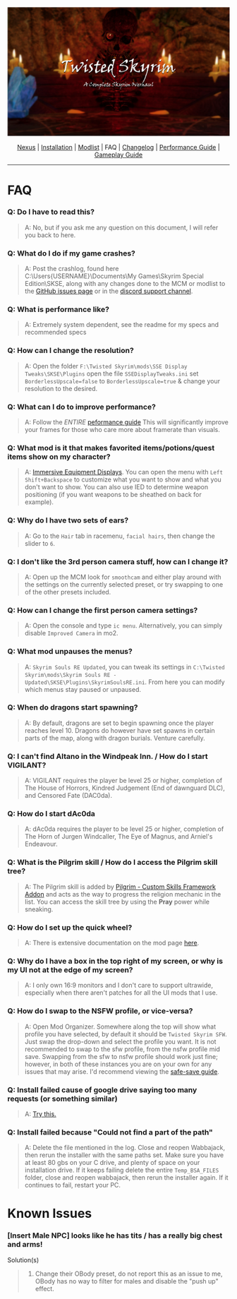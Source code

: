 ![](https://raw.githubusercontent.com/Oghma-Infinium/Twisted-Skyrim/refs/heads/main/Twisted%20Skyrim%20Logo%20(1).webp)

<p align="center">
  <a href="https://www.nexusmods.com/skyrimspecialedition/mods/87820](https://www.nexusmods.com/skyrimspecialedition/mods/132034">Nexus</a> |
  <a href="https://github.com/Oghma-Infinium/Twisted-Skyrim/blob/main/README.md">Installation</a> |
  <a href="https://loadorderlibrary.com/lists/twisted-skyrim-2">Modlist</a> |
  FAQ |
  <a href="https://github.com/Oghma-Infinium/Twisted-Skyrim/blob/main/CHANGELOG.md">Changelog</a> |
  <a href="https://github.com/Oghma-Infinium/Twisted-Skyrim/blob/main/Performance%20Guide.md">Performance Guide</a> |
  <a href="https://github.com/Oghma-Infinium/Twisted-Skyrim/blob/main/GAMEPLAY%20GUIDE.md">Gameplay Guide</a>
</p>

---

# FAQ

### Q: Do I have to read this?
> A: No, but if you ask me any question on this document, I will refer you back to here.

### Q: What do I do if my game crashes?
> A: Post the crashlog, found here C:\Users\{USERNAME}\Documents\My Games\Skyrim Special Edition\SKSE, along with any changes done to the MCM or modlist to the [GitHub issues page](https://github.com/Oghma-Infinium/Twisted-Skyrim/issues) or in the [discord support channel](https://discord.com/channels/1008047161281347606/1374528223706349679).

### Q: What is performance like?
> A: Extremely system dependent, see the readme for my specs and recommended specs

### Q: How can I change the resolution?
> A: Open the folder `F:\Twisted Skyrim\mods\SSE Display Tweaks\SKSE\Plugins` open the file `SSEDisplayTweaks.ini` set `BorderlessUpscale=false` to `BorderlessUpscale=true` & change your resolution to the desired.

### Q: What can I do to improve performance?
> A: Follow the _ENTIRE_ [peformance guide](https://github.com/Oghma-Infinium/Twisted-Skyrim/blob/main/Performance%20Guide.md) This will significantly improve your frames for those who care more about framerate than visuals.

### Q: What mod is it that makes favorited items/potions/quest items show on my character?
> A: [Immersive Equipment Displays](https://www.nexusmods.com/skyrimspecialedition/mods/62001). You can open the menu with `Left Shift+Backspace` to customize what you want to show and what you don't want to show. You can also use IED to determine weapon positioning (if you want weapons to be sheathed on back for example).

### Q: Why do I have two sets of ears?
> A: Go to the `Hair` tab in racemenu, `facial hairs`, then change the slider to `6`.

### Q: I don't like the 3rd person camera stuff, how can I change it?
> A: Open up the MCM look for `smoothcam` and either play around with the settings on the currently selected preset, or try swapping to one of the other presets included.

### Q: How can I change the first person camera settings?
> A: Open the console and type `ic menu`. Alternatively, you can simply disable `Improved Camera` in mo2.

### Q: What mod unpauses the menus? 
> A: `Skyrim Souls RE Updated`, you can tweak its settings in `C:\Twisted Skyrim\mods\Skyrim Souls RE - Updated\SKSE\Plugins\SkyrimSoulsRE.ini`. From here you can modify which menus stay paused or unpaused.

### Q: When do dragons start spawning?  
> A: By default, dragons are set to begin spawning once the player reaches level 10. Dragons do however have set spawns in certain parts of the map, along with dragon burials. Venture carefully.

### Q: I can't find Altano in the Windpeak Inn. / How do I start VIGILANT?  
> A: VIGILANT requires the player be level 25 or higher, completion of The House of Horrors, Kindred Judgement (End of dawnguard DLC), and Censored Fate (DAC0da).

### Q: How do I start dAc0da
> A: dAc0da requires the player to be level 25 or higher, completion of The Horn of Jurgen Windcaller, The Eye of Magnus, and Arniel's Endeavour.

### Q: What is the Pilgrim skill / How do I access the Pilgrim skill tree?
> A: The Pilgrim skill is added by [Pilgrim - Custom Skills Framework Addon](https://www.nexusmods.com/skyrimspecialedition/mods/93913) and acts as the way to progress the religion mechanic in the list. You can access the skill tree by using the **Pray** power while sneaking.

### Q: How do I set up the quick wheel?
> A: There is extensive documentation on the mod page [here](https://www.nexusmods.com/skyrimspecialedition/mods/97345).

### Q: Why do I have a box in the top right of my screen, or why is my UI not at the edge of my screen?
> A: I only own 16:9 monitors and I don't care to support ultrawide, especially when there aren't patches for all the UI mods that I use.

### Q: How do I swap to the NSFW profile, or vice-versa?
> A: Open Mod Organizer. Somewhere along the top will show what profile you have selected, by default it should be `Twisted Skyrim SFW`. Just swap the drop-down and select the profile you want. It is not recommended to swap to the sfw profile, from the nsfw profile mid save. Swapping from the sfw to nsfw profile should work just fine; however, in both of these instances you are on your own for any issues that may arise. I'd recommend viewing the [safe-save guide](https://github.com/Oghma-Infinium/Twisted-Skyrim/blob/main/README.md#loading-your-saves-and-saving).

### Q: Install failed cause of google drive saying too many requests (or something similar)
> A: [Try this.](https://www.reddit.com/r/google/comments/nfsgal/google_drive_download_quota_limit_exceeded_bypass/)

### Q: Install failed because "Could not find a part of the path"
> A: Delete the file mentioned in the log. Close and reopen Wabbajack, then rerun the installer with the same paths set. Make sure you have at least 80 gbs on your C drive, and plenty of space on your installation drive. If it keeps failing delete the entire `Temp_BSA_FILES` folder, close and reopen wabbajack, then rerun the installer again. If it continues to fail, restart your PC. 

# Known Issues

### [Insert Male NPC] looks like he has tits / has a really big chest and arms!
Solution(s)
> 1. Change their OBody preset, do not report this as an issue to me, OBody has no way to filter for males and disable the "push up" effect.
